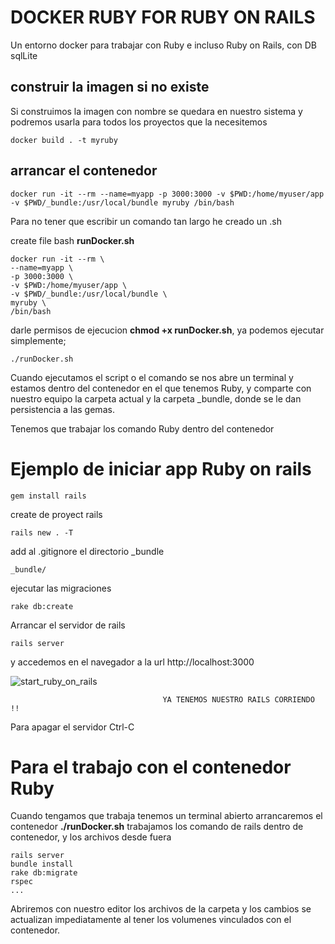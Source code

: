 # DOCKER RUBY FOR RUBY ON RAILS

Un entorno docker para trabajar con Ruby e incluso Ruby on Rails, con DB sqlLite

## construir la imagen si no existe

Si construimos la imagen con nombre se quedara en nuestro sistema y podremos usarla para todos los proyectos que la necesitemos

    docker build . -t myruby

## arrancar el contenedor

    docker run -it --rm --name=myapp -p 3000:3000 -v $PWD:/home/myuser/app -v $PWD/_bundle:/usr/local/bundle myruby /bin/bash

Para no tener que escribir un comando tan largo he creado un .sh

create file bash **runDocker.sh**

    docker run -it --rm \
    --name=myapp \
    -p 3000:3000 \
    -v $PWD:/home/myuser/app \
    -v $PWD/_bundle:/usr/local/bundle \
    myruby \
    /bin/bash

darle permisos de ejecucion **chmod +x runDocker.sh**, ya podemos ejecutar simplemente;

    ./runDocker.sh

Cuando ejecutamos el script o el comando se nos abre un terminal y estamos dentro del contenedor en el que tenemos Ruby, y comparte con nuestro equipo la carpeta actual y la carpeta _bundle, donde se le dan persistencia a las gemas.

Tenemos que trabajar los comando Ruby dentro del contenedor

# Ejemplo de iniciar app Ruby on rails

    gem install rails

create de proyect rails

    rails new . -T

add al .gitignore el directorio _bundle

    _bundle/

ejecutar las migraciones

    rake db:create

Arrancar el servidor de rails

    rails server

y accedemos en el navegador a la url http://localhost:3000

![start_ruby_on_rails](https://image.ibb.co/faMhA6/start_ruby_on_rails.png)


                                      YA TENEMOS NUESTRO RAILS CORRIENDO !!


Para apagar el servidor Ctrl-C

# Para el trabajo con el contenedor Ruby

Cuando tengamos que trabaja tenemos un terminal abierto arrancaremos el contenedor **./runDocker.sh**
 trabajamos los comando de rails dentro de contenedor, y los archivos desde fuera

    rails server
    bundle install
    rake db:migrate
    rspec
    ...

Abriremos con nuestro editor los archivos de la carpeta y los cambios se actualizan impediatamente al tener los volumenes vinculados con el contenedor.

